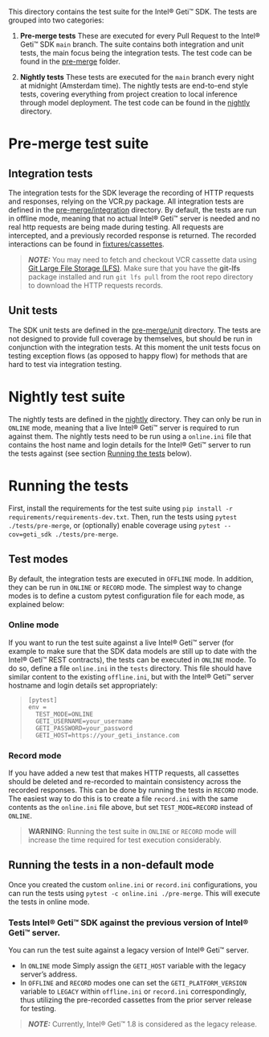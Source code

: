 This directory contains the test suite for the Intel® Geti™ SDK. The tests are grouped
into two categories:

1. **Pre-merge tests** These are executed for every Pull Request to the Intel® Geti™
   SDK `main` branch. The suite contains both integration and unit tests, the main focus
   being the integration tests. The test code can be found in
   the [pre-merge](pre-merge) folder.

2. **Nightly tests** These tests are executed for the `main` branch every night at
   midnight (Amsterdam time). The nightly tests are end-to-end style tests, covering
   everything from project creation to local inference through model deployment. The
   test code can be found in the [nightly](nightly) directory.

# Pre-merge test suite
## Integration tests
The integration tests for the SDK leverage the recording of HTTP requests and responses,
relying on the VCR.py package. All integration tests are defined in the
[pre-merge/integration](pre-merge/integration) directory. By default, the tests are run
in offline mode, meaning that no actual Intel® Geti™ server is needed and no real
http requests are being made during testing. All requests are intercepted, and a
previously recorded response is returned. The recorded interactions can be found in
[fixtures/cassettes](fixtures/cassettes).
> **_NOTE:_**  You may need to fetch and checkout VCR cassette data using [Git Large File Storage (LFS)](https://git-lfs.com/). Make sure that you have the **git-lfs** package installed and run `git lfs pull` from the root repo directory to download the HTTP requests records.

## Unit tests
The SDK unit tests are defined in the [pre-merge/unit](pre-merge/unit) directory. The
tests are not designed to provide full coverage by themselves, but should be run in
conjunction with the integration tests. At this moment the unit tests focus on testing
exception flows (as opposed to happy flow) for methods that are hard to test via
integration testing.

# Nightly test suite
The nightly tests are defined in the [nightly](nightly) directory. They can only be run in
`ONLINE` mode, meaning that a live Intel® Geti™ server is required to run against them. The
nightly tests need to be run using a `online.ini` file that contains the host name and
login details for the Intel® Geti™ server to run the tests against (see section
[Running the tests](#running-the-tests) below).

# Running the tests
First, install the requirements for the test suite using
`pip install -r requirements/requirements-dev.txt`. Then, run the tests using
`pytest ./tests/pre-merge`, or
(optionally) enable coverage using `pytest --cov=geti_sdk ./tests/pre-merge`.

## Test modes
By default, the integration tests are executed in `OFFLINE` mode. In addition, they
can be run in `ONLINE` or `RECORD` mode. The simplest way to change modes is to
define a custom pytest configuration file for each mode, as explained below:

### Online mode
If you want to run the test suite against a live Intel® Geti™ server (for example to make sure
that the SDK data models are still up to date with the Intel® Geti™ REST contracts), the tests
can be executed in `ONLINE` mode. To do so, define a file `online.ini` in the `tests`
directory. This file should have similar content to the existing `offline.ini`, but
with the Intel® Geti™ server hostname and login details set appropriately:

> ```shell
> [pytest]
> env =
>   TEST_MODE=ONLINE
>   GETI_USERNAME=your_username
>   GETI_PASSWORD=your_password
>   GETI_HOST=https://your_geti_instance.com
> ```

### Record mode
If you have added a new test that makes HTTP requests, all cassettes should be deleted
and re-recorded to maintain consistency across the recorded responses. This can be done
by running the tests in `RECORD` mode. The easiest way to do this is to create a file
`record.ini` with the same contents as the `online.ini` file above, but set
`TEST_MODE=RECORD` instead of `ONLINE`.

> **WARNING**: Running the test suite in `ONLINE` or `RECORD` mode will increase the
> time required for test execution considerably.

## Running the tests in a non-default mode
Once you created the custom `online.ini` or `record.ini` configurations, you can run
the tests using `pytest -c online.ini ./pre-merge`. This will execute the tests in
online mode.

### Tests Intel® Geti™ SDK against the previous version of Intel® Geti™ server.
You can run the test suite against a legacy version of Intel® Geti™ server.
- In `ONLINE` mode  Simply assign the `GETI_HOST` variable with the legacy server’s address.
- In `OFFLINE` and `RECORD` modes one can set the `GETI_PLATFORM_VERSION` variable to `LEGACY`
within `offline.ini` or `record.ini` correspondingly, thus utilizing the pre-recorded cassettes from the prior server release for testing.

> **_NOTE:_**  Currently,  Intel® Geti™ 1.8 is considered as the legacy release.
